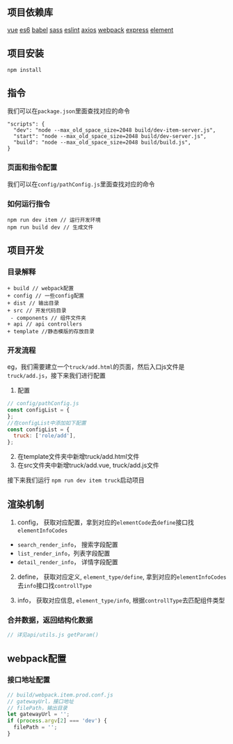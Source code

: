 ## 项目依赖库
[vue](https://github.com/vuejs/vue)
[es6](es6.ruanyifeng.com)
[babel](https://github.com/babel/babel)
[sass](https://github.com/webpack-contrib/sass-loader)
[eslint](https://github.com/eslint/eslint)
[axios](https://github.com/mzabriskie/axios)
[webpack](https://github.com/webpack/webpack)
[express](https://github.com/expressjs/express)
[element](https://github.com/ElemeFE/element)

## 项目安装

```
npm install
```

## 指令

我们可以在`package.json`里面查找对应的命令

```
"scripts": {
  "dev": "node --max_old_space_size=2048 build/dev-item-server.js",
  "start": "node --max_old_space_size=2048 build/dev-server.js",
  "build": "node --max_old_space_size=2048 build/build.js",
}
```

### 页面和指令配置

我们可以在`config/pathConfig.js`里面查找对应的命令

### 如何运行指令

```
npm run dev item // 运行开发环境
npm run build dev // 生成文件
```

## 项目开发

### 目录解释

```
+ build // webpack配置
+ config // 一些config配置
+ dist // 输出目录
+ src // 开发代码目录
 - components // 组件文件夹
+ api // api controllers
+ template //静态模版的存放目录
```

### 开发流程

eg，我们需要建立一个`truck/add.html`的页面，然后入口js文件是`truck/add.js`，接下来我们进行配置

1. 配置

```js
// config/pathConfig.js
const configList = {
};
//在configList中添加如下配置
const configList = {
  truck: ['role/add'],
};
```
2. 在template文件夹中新增truck/add.html文件
3. 在src文件夹中新增truck/add.vue, truck/add.js文件

接下来我们运行 `npm run dev item truck`启动项目

## 渲染机制

1. config， 获取对应配置，拿到对应的`elementCode`去`define`接口找`elementInfoCodes`

- `search_render_info`， 搜索字段配置
- `list_render_info`，列表字段配置
- `detail_render_info`， 详情字段配置

2. define， 获取对应定义, `element_type/define`, 拿到对应的`elementInfoCodes`去`info`接口找`controllType`

3. info， 获取对应信息, `element_type/info`, 根据`controllType`去匹配组件类型

### 合并数据，返回结构化数据

```js
// 详见api/utils.js getParam()
```

## webpack配置

### 接口地址配置

```js
// build/webpack.item.prod.conf.js
// gatewayUrl，接口地址
// filePath，输出目录
let gatewayUrl = '';
if (process.argv[2] === 'dev') {
  filePath = '';
}

```
